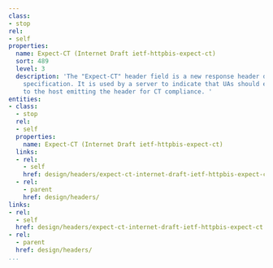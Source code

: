```yaml
---
class:
- stop
rel:
- self
properties:
  name: Expect-CT (Internet Draft ietf-httpbis-expect-ct)
  sort: 489
  level: 3
  description: 'The "Expect-CT" header field is a new response header defined in this
    specification. It is used by a server to indicate that UAs should evaluate connections
    to the host emitting the header for CT compliance. '
entities:
- class:
  - stop
  rel:
  - self
  properties:
    name: Expect-CT (Internet Draft ietf-httpbis-expect-ct)
  links:
  - rel:
    - self
    href: design/headers/expect-ct-internet-draft-ietf-httpbis-expect-ct.md
  - rel:
    - parent
    href: design/headers/
links:
- rel:
  - self
  href: design/headers/expect-ct-internet-draft-ietf-httpbis-expect-ct.md
- rel:
  - parent
  href: design/headers/
...
```

